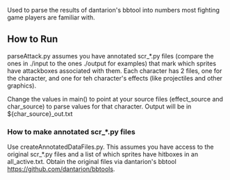 Used to parse the results of dantarion's bbtool into numbers most fighting game players are familiar with.

## How to Run
parseAttack.py assumes you have annotated scr_*.py files (compare the ones in ./input to the ones ./output for examples) that mark which sprites have attackboxes associated with them. Each character has 2 files, one for the character, and one for teh character's effects (like projectiles and other graphics).

Change the values in main() to point at your source files (effect_source and char_source) to parse values for that character. Output will be in ${char_source}_out.txt

### How to make annotated scr_*.py files
Use createAnnotatedDataFiles.py. This assumes you have access to the original scr_*.py files and a list of which sprites have hitboxes in an all_active.txt. Obtain the original files via dantarion's bbtool https://github.com/dantarion/bbtools.
